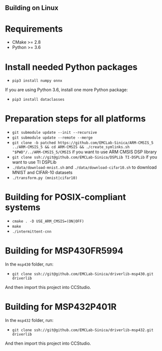 ## Building on Linux

# Requirements

* CMake >= 2.8
* Python >= 3.6

# Install needed Python packages

* `pip3 install numpy onnx`

If you are using Python 3.6, install one more Python package:

* `pip3 install dataclasses`

# Preparation steps for all platforms

* `git submodule update --init --recursive`
* `git submodule update --remote --merge`
* `git clone -b patched https://github.com/EMCLab-Sinica/ARM-CMSIS_5 ../ARM-CMSIS_5 && cd ARM-CMSIS && ./create_symlinks.sh "$PWD"/../ARM-CMSIS_5/CMSIS` if you want to use ARM CMSIS DSP library
* `git clone ssh://git@github.com/EMCLab-Sinica/DSPLib TI-DSPLib` if you want to use TI DSPLib
* `./data/download-mnist.sh` and `./data/download-cifar10.sh` to download MNIST and CIFAR-10 datasets
* `./transform.py (mnist|cifar10)`

# Building for POSIX-compliant systems

* `cmake . -D USE_ARM_CMSIS=(ON|OFF)`
* `make`
* `./intermittent-cnn`

# Building for MSP430FR5994

In the `msp430` folder, run:

* `git clone ssh://git@github.com/EMCLab-Sinica/driverlib-msp430.git driverlib`

And then import this project into CCStudio.

# Building for MSP432P401R

In the `msp432` folder, run:

* `git clone ssh://git@github.com/EMCLab-Sinica/driverlib-msp432.git driverlib`

And then import this project into CCStudio.
